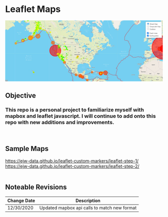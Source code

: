 # Leaflet Maps
![Leaflet Map of Earthquakes](https://github.com/ejw-data/leaflet-challenge/blob/master/config/images/map1.JPG?raw=true)
<br>
## Objective
### This repo is a personal project to familiarize myself with mapbox and leaflet javascript.  I will continue to add onto this repo with new additions and improvements. 
<br>

## Sample Maps
https://ejw-data.github.io/leaflet-custom-markers/leaflet-step-1/<br>
https://ejw-data.github.io/leaflet-custom-markers/leaflet-step-2/
<br>
<br>
## Noteable Revisions
| Change Date | Description |  
|--- | --- |    
| 12/30/2020 | Updated mapbox api calls to match new format |  

<br>
<br>

